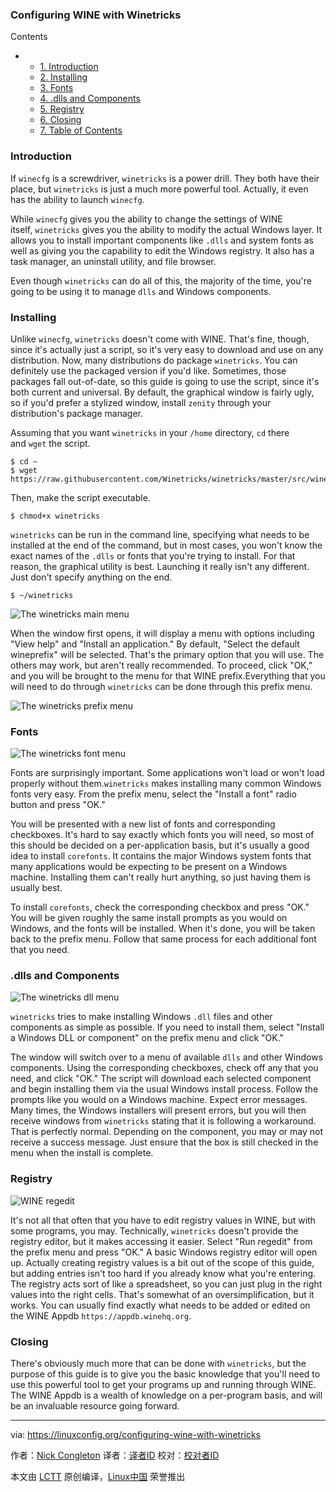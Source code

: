 ### Configuring WINE with Winetricks

Contents

*   *   [1. Introduction][1]
    *   [2. Installing][2]
    *   [3. Fonts][3]
    *   [4. .dlls and Components][4]
    *   [5. Registry][5]
    *   [6. Closing][6]
    *   [7. Table of Contents][7]

### Introduction

If `winecfg` is a screwdriver, `winetricks` is a power drill. They both have their place, but `winetricks` is just a much more powerful tool. Actually, it even has the ability to launch `winecfg`. 

While `winecfg` gives you the ability to change the settings of WINE itself, `winetricks` gives you the ability to modify the actual Windows layer. It allows you to install important components like `.dlls` and system fonts as well as giving you the capability to edit the Windows registry. It also has a task manager, an uninstall utility, and file browser. 

Even though `winetricks` can do all of this, the majority of the time, you're going to be using it to manage `dlls` and Windows components.

### Installing

Unlike `winecfg`, `winetricks` doesn't come with WINE. That's fine, though, since it's actually just a script, so it's very easy to download and use on any distribution. Now, many distributions do package `winetricks`. You can definitely use the packaged version if you'd like. Sometimes, those packages fall out-of-date, so this guide is going to use the script, since it's both current and universal. By default, the graphical window is fairly ugly, so if you'd prefer a stylized window, install `zenity` through your distribution's package manager. 

Assuming that you want `winetricks` in your `/home` directory, `cd` there and `wget` the script.
```
$ cd ~
$ wget https://raw.githubusercontent.com/Winetricks/winetricks/master/src/winetricks
```
Then, make the script executable.
```
$ chmod+x winetricks
```
`winetricks` can be run in the command line, specifying what needs to be installed at the end of the command, but in most cases, you won't know the exact names of the `.dlls` or fonts that you're trying to install. For that reason, the graphical utility is best. Launching it really isn't any different. Just don't specify anything on the end.
```
$ ~/winetricks
```

 ![The winetricks main menu](https://linuxconfig.org/images/winetricks-main.png) 


When the window first opens, it will display a menu with options including "View help" and "Install an application." By default, "Select the default wineprefix" will be selected. That's the primary option that you will use. The others may work, but aren't really recommended. To proceed, click "OK," and you will be brought to the menu for that WINE prefix.Everything that you will need to do through `winetricks` can be done through this prefix menu. 

 ![The winetricks prefix menu](https://linuxconfig.org/images/winetricks-prefix.png) 


### Fonts

 ![The winetricks font menu](https://linuxconfig.org/images/winetricks-font.png) 


Fonts are surprisingly important. Some applications won't load or won't load properly without them.`winetricks` makes installing many common Windows fonts very easy. From the prefix menu, select the "Install a font" radio button and press "OK." 

You will be presented with a new list of fonts and corresponding checkboxes. It's hard to say exactly which fonts you will need, so most of this should be decided on a per-application basis, but it's usually a good idea to install `corefonts`. It contains the major Windows system fonts that many applications would be expecting to be present on a Windows machine. Installing them can't really hurt anything, so just having them is usually best. 

To install `corefonts`, check the corresponding checkbox and press "OK." You will be given roughly the same install prompts as you would on Windows, and the fonts will be installed. When it's done, you will be taken back to the prefix menu. Follow that same process for each additional font that you need.

### .dlls and Components

 ![The winetricks dll menu](https://linuxconfig.org/images/winetricks-dll.png) 


`winetricks` tries to make installing Windows `.dll` files and other components as simple as possible. If you need to install them, select "Install a Windows DLL or component" on the prefix menu and click "OK." 

The window will switch over to a menu of available `dlls` and other Windows components. Using the corresponding checkboxes, check off any that you need, and click "OK." The script will download each selected component and begin installing them via the usual Windows install process. Follow the prompts like you would on a Windows machine. Expect error messages. Many times, the Windows installers will present errors, but you will then receive windows from `winetricks` stating that it is following a workaround. That is perfectly normal. Depending on the component, you may or may not receive a success message. Just ensure that the box is still checked in the menu when the install is complete.

### Registry

 ![WINE regedit](https://linuxconfig.org/images/winetricks-regedit.png) 


It's not all that often that you have to edit registry values in WINE, but with some programs, you may. Technically, `winetricks` doesn't provide the registry editor, but it makes accessing it easier. Select "Run regedit" from the prefix menu and press "OK." A basic Windows registry editor will open up. Actually creating registry values is a bit out of the scope of this guide, but adding entries isn't too hard if you already know what you're entering. The registry acts sort of like a spreadsheet, so you can just plug in the right values into the right cells. That's somewhat of an oversimplification, but it works. You can usually find exactly what needs to be added or edited on the WINE Appdb `https://appdb.winehq.org`.

### Closing

There's obviously much more that can be done with `winetricks`, but the purpose of this guide is to give you the basic knowledge that you'll need to use this powerful tool to get your programs up and running through WINE. The WINE Appdb is a wealth of knowledge on a per-program basis, and will be an invaluable resource going forward.

--------------------------------------------------------------------------------

via: https://linuxconfig.org/configuring-wine-with-winetricks

作者：[Nick Congleton][a]
译者：[译者ID](https://github.com/译者ID)
校对：[校对者ID](https://github.com/校对者ID)

本文由 [LCTT](https://github.com/LCTT/TranslateProject) 原创编译，[Linux中国](https://linux.cn/) 荣誉推出

[a]:https://linuxconfig.org/configuring-wine-with-winetricks
[1]:https://linuxconfig.org/configuring-wine-with-winetricks#h1-introduction
[2]:https://linuxconfig.org/configuring-wine-with-winetricks#h2-installing
[3]:https://linuxconfig.org/configuring-wine-with-winetricks#h3-fonts
[4]:https://linuxconfig.org/configuring-wine-with-winetricks#h4-dlls-and-components
[5]:https://linuxconfig.org/configuring-wine-with-winetricks#h5-registry
[6]:https://linuxconfig.org/configuring-wine-with-winetricks#h6-closing
[7]:https://linuxconfig.org/configuring-wine-with-winetricks#h7-table-of-contents
